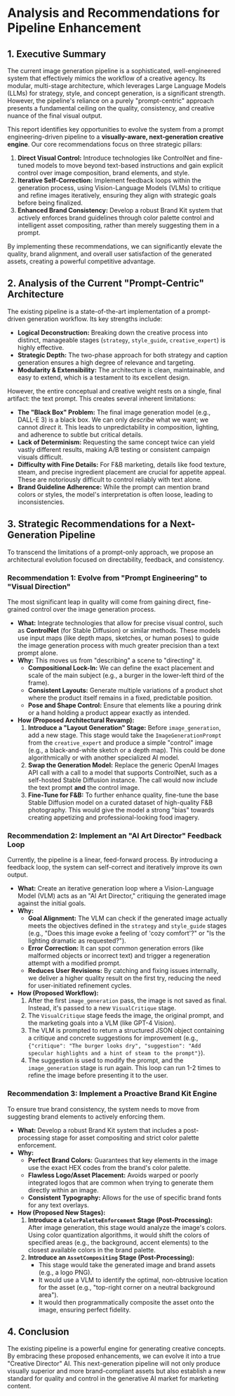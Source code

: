 # Analysis and Recommendations for Pipeline Enhancement

## 1. Executive Summary

The current image generation pipeline is a sophisticated, well-engineered system that effectively mimics the workflow of a creative agency. Its modular, multi-stage architecture, which leverages Large Language Models (LLMs) for strategy, style, and concept generation, is a significant strength. However, the pipeline's reliance on a purely "prompt-centric" approach presents a fundamental ceiling on the quality, consistency, and creative nuance of the final visual output.

This report identifies key opportunities to evolve the system from a prompt engineering-driven pipeline to a **visually-aware, next-generation creative engine**. Our core recommendations focus on three strategic pillars:

1.  **Direct Visual Control:** Introduce technologies like ControlNet and fine-tuned models to move beyond text-based instructions and gain explicit control over image composition, brand elements, and style.
2.  **Iterative Self-Correction:** Implement feedback loops within the generation process, using Vision-Language Models (VLMs) to critique and refine images iteratively, ensuring they align with strategic goals before being finalized.
3.  **Enhanced Brand Consistency:** Develop a robust Brand Kit system that actively enforces brand guidelines through color palette control and intelligent asset compositing, rather than merely suggesting them in a prompt.

By implementing these recommendations, we can significantly elevate the quality, brand alignment, and overall user satisfaction of the generated assets, creating a powerful competitive advantage.

## 2. Analysis of the Current "Prompt-Centric" Architecture

The existing pipeline is a state-of-the-art implementation of a prompt-driven generation workflow. Its key strengths include:

*   **Logical Deconstruction:** Breaking down the creative process into distinct, manageable stages (`strategy`, `style_guide`, `creative_expert`) is highly effective.
*   **Strategic Depth:** The two-phase approach for both strategy and caption generation ensures a high degree of relevance and targeting.
*   **Modularity & Extensibility:** The architecture is clean, maintainable, and easy to extend, which is a testament to its excellent design.

However, the entire conceptual and creative weight rests on a single, final artifact: the text prompt. This creates several inherent limitations:

*   **The "Black Box" Problem:** The final image generation model (e.g., DALL-E 3) is a black box. We can only *describe* what we want; we cannot *direct* it. This leads to unpredictability in composition, lighting, and adherence to subtle but critical details.
*   **Lack of Determinism:** Requesting the same concept twice can yield vastly different results, making A/B testing or consistent campaign visuals difficult.
*   **Difficulty with Fine Details:** For F&B marketing, details like food texture, steam, and precise ingredient placement are crucial for appetite appeal. These are notoriously difficult to control reliably with text alone.
*   **Brand Guideline Adherence:** While the prompt can mention brand colors or styles, the model's interpretation is often loose, leading to inconsistencies.

## 3. Strategic Recommendations for a Next-Generation Pipeline

To transcend the limitations of a prompt-only approach, we propose an architectural evolution focused on directability, feedback, and consistency.

### Recommendation 1: Evolve from "Prompt Engineering" to "Visual Direction"

The most significant leap in quality will come from gaining direct, fine-grained control over the image generation process.

*   **What:** Integrate technologies that allow for precise visual control, such as **ControlNet** (for Stable Diffusion) or similar methods. These models use input maps (like depth maps, sketches, or human poses) to guide the image generation process with much greater precision than a text prompt alone.
*   **Why:** This moves us from "describing" a scene to "directing" it.
    *   **Compositional Lock-In:** We can define the exact placement and scale of the main subject (e.g., a burger in the lower-left third of the frame).
    *   **Consistent Layouts:** Generate multiple variations of a product shot where the product itself remains in a fixed, predictable position.
    *   **Pose and Shape Control:** Ensure that elements like a pouring drink or a hand holding a product appear exactly as intended.
*   **How (Proposed Architectural Revamp):**
    1.  **Introduce a "Layout Generation" Stage:** Before `image_generation`, add a new stage. This stage would take the `ImageGenerationPrompt` from the `creative_expert` and produce a simple "control" image (e.g., a black-and-white sketch or a depth map). This could be done algorithmically or with another specialized AI model.
    2.  **Swap the Generation Model:** Replace the generic OpenAI Images API call with a call to a model that supports ControlNet, such as a self-hosted Stable Diffusion instance. The call would now include the text prompt **and** the control image.
    3.  **Fine-Tune for F&B:** To further enhance quality, fine-tune the base Stable Diffusion model on a curated dataset of high-quality F&B photography. This would give the model a strong "bias" towards creating appetizing and professional-looking food imagery.

### Recommendation 2: Implement an "AI Art Director" Feedback Loop

Currently, the pipeline is a linear, feed-forward process. By introducing a feedback loop, the system can self-correct and iteratively improve its own output.

*   **What:** Create an iterative generation loop where a Vision-Language Model (VLM) acts as an "AI Art Director," critiquing the generated image against the initial goals.
*   **Why:**
    *   **Goal Alignment:** The VLM can check if the generated image actually meets the objectives defined in the `strategy` and `style_guide` stages (e.g., "Does this image evoke a feeling of 'cozy comfort'?" or "Is the lighting dramatic as requested?").
    *   **Error Correction:** It can spot common generation errors (like malformed objects or incorrect text) and trigger a regeneration attempt with a modified prompt.
    *   **Reduces User Revisions:** By catching and fixing issues internally, we deliver a higher quality result on the first try, reducing the need for user-initiated refinement cycles.
*   **How (Proposed Workflow):**
    1.  After the first `image_generation` pass, the image is not saved as final. Instead, it's passed to a new `VisualCritique` stage.
    2.  The `VisualCritique` stage feeds the image, the original prompt, and the marketing goals into a VLM (like GPT-4 Vision).
    3.  The VLM is prompted to return a structured JSON object containing a critique and concrete suggestions for improvement (e.g., `{"critique": "The burger looks dry", "suggestion": "Add specular highlights and a hint of steam to the prompt"}`).
    4.  The suggestion is used to modify the prompt, and the `image_generation` stage is run again. This loop can run 1-2 times to refine the image before presenting it to the user.

### Recommendation 3: Implement a Proactive Brand Kit Engine

To ensure true brand consistency, the system needs to move from suggesting brand elements to actively enforcing them.

*   **What:** Develop a robust Brand Kit system that includes a post-processing stage for asset compositing and strict color palette enforcement.
*   **Why:**
    *   **Perfect Brand Colors:** Guarantees that key elements in the image use the exact HEX codes from the brand's color palette.
    *   **Flawless Logo/Asset Placement:** Avoids warped or poorly integrated logos that are common when trying to generate them directly within an image.
    *   **Consistent Typography:** Allows for the use of specific brand fonts for any text overlays.
*   **How (Proposed New Stages):**
    1.  **Introduce a `ColorPaletteEnforcement` Stage (Post-Processing):** After image generation, this stage would analyze the image's colors. Using color quantization algorithms, it would shift the colors of specified areas (e.g., the background, accent elements) to the closest available colors in the brand palette.
    2.  **Introduce an `AssetCompositing` Stage (Post-Processing):**
        *   This stage would take the generated image and brand assets (e.g., a logo PNG).
        *   It would use a VLM to identify the optimal, non-obtrusive location for the asset (e.g., "top-right corner on a neutral background area").
        *   It would then programmatically composite the asset onto the image, ensuring perfect fidelity.

## 4. Conclusion

The existing pipeline is a powerful engine for generating creative concepts. By embracing these proposed enhancements, we can evolve it into a true "Creative Director" AI. This next-generation pipeline will not only produce visually superior and more brand-compliant assets but also establish a new standard for quality and control in the generative AI market for marketing content.
